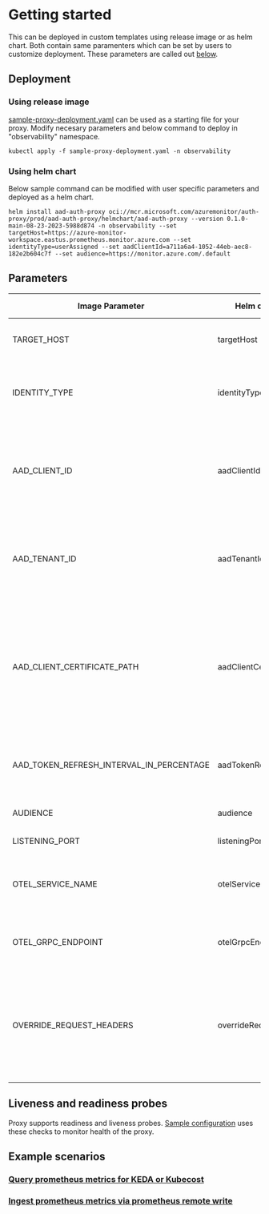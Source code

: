 # Getting started

This can be deployed in custom templates using release image or as helm chart. Both contain same paramenters which can be set by users to customize deployment. These parameters are called out [below](#parameters).

## Deployment
### Using release image

[sample-proxy-deployment.yaml](../samples/sample-proxy-deployment.yaml) can be used as a starting file for your proxy. Modify necesary parameters and below command to deploy in "observability" namespace.

`kubectl apply -f sample-proxy-deployment.yaml -n observability`

### Using helm chart

Below sample command can be modified with user specific parameters and deployed as a helm chart.

`helm install aad-auth-proxy oci://mcr.microsoft.com/azuremonitor/auth-proxy/prod/aad-auth-proxy/helmchart/aad-auth-proxy --version 0.1.0-main-08-23-2023-5988d874 -n observability --set targetHost=https://azure-monitor-workspace.eastus.prometheus.monitor.azure.com --set identityType=userAssigned --set aadClientId=a711a6a4-1052-44eb-aec8-182e2b604c7f --set audience=https://monitor.azure.com/.default`


## Parameters

| Image Parameter | Helm chart Parameter name | Description | Supported values | Mandatory |
| --------- | --------- | --------------- | --------- | --------- |
|  TARGET_HOST | targetHost | this is the target host where you want to forward the request to. | | Yes |
|  IDENTITY_TYPE | identityType | this is the identity type which will be used to authenticate requests. This proxy supports 3 types of identities. | systemassigned, userassigned, aadapplication | Yes |
| AAD_CLIENT_ID | aadClientId | this is the client_id of the identity used. This is needed for userassigned and aadapplication identity types. Check [Fetch parameters for identities](IDENTITY.md#fetch-parameters-for-identities) on how to fetch client_id | | Yes for userassigned and aadapplication |
| AAD_TENANT_ID | aadTenantId | this is the tenant_id of the identity used. This is needed for aadapplication identity types. Check [Fetch parameters for identities](IDENTITY.md#fetch-parameters-for-identities) on how to fetch tenant_id | | Yes for aadapplication |
| AAD_CLIENT_CERTIFICATE_PATH | aadClientCertificatePath | this is the path where proxy can find the certificate for aadapplication. This path should be accessible by proxy and should be a either a pfx or pem certificate containing private key. Check [CSI driver](IDENTITY.md#set-up-csi-driver-for-certificate-management) for managing certificates. | | Yes for aadapplication |
| AAD_TOKEN_REFRESH_INTERVAL_IN_PERCENTAGE | aadTokenRefreshIntervalInPercentage | token will be refreshed based on the percentage of time till token expiry. Default value is 10% time before expiry. | | No |
| AUDIENCE | audience | this will be the audience for the token | | No |
| LISTENING_PORT | listeningPort | proxy will be listening on this port | | Yes |
| OTEL_SERVICE_NAME | otelServiceName | this will be set as the service name for OTEL traces and metrics. Default value is aad_auth_proxy | | No |
| OTEL_GRPC_ENDPOINT | otelGrpcEndpoint | proxy will push OTEL telemetry to this endpoint. Default values is http://localhost:4317 | | No |
| OVERRIDE_REQUEST_HEADERS | overrideRequestHeaders | (Experimental) proxy will override these headers while forwarding requests. This expects headers to be in JSON, example {"header1": "value1", "header2": "value2" }:  Default values is {} | | No |

## Liveness and readiness probes
Proxy supports readiness and liveness probes. [Sample configuration](../samples/sample-proxy-deployment.yaml) uses these checks to monitor health of the proxy.

## Example scenarios
### [Query prometheus metrics for KEDA or Kubecost](EXAMPLE_SCENARIOS.md#query-prometheus-metrics-for-kubecost)
### [Ingest prometheus metrics via prometheus remote write](EXAMPLE_SCENARIOS.md#ingest-prometheus-metrics-via-remote-write)
